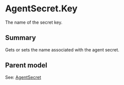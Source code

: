 # AgentSecret.Key

The name of the secret key.

## Summary

Gets or sets the name associated with the agent secret.

## Parent model

See: [AgentSecret](AgentSecret.md)